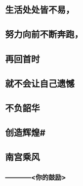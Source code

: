 


# 生活处处皆不易， #

# 努力向前不断奔跑， #

# 再回首时 #

# 就不会让自己遗憾 #

# 不负韶华 #

# 创造辉煌#

# 南宫乘风    #
                          

## ————<你的鼓励> ##
